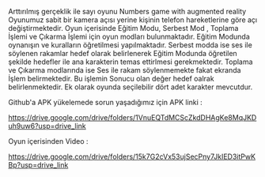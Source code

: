Arttırılmış gerçeklik ile sayı oyunu
Numbers game with augmented reality
Oyunumuz sabit bir kamera açısı yerine kişinin telefon hareketlerine göre açı değiştirmektedir.
Oyun içerisinde  Eğitim Modu, Serbest Mod , Toplama İşlemi ve Çıkarma İşlemi için oyun modları bulunmaktadır. 
Eğitim Modunda oynanışın ve kuralların öğretilmesi yapılmaktadır.
Serbest modda ise ses ile söylenen rakamlar hedef olarak belirlenerek Eğitim Modunda öğretilen şekilde  hedefler ile ana karakterin temas ettirlmesi gerekmektedir.
Toplama ve Çıkarma modlarında ise Ses ile rakam söylenmemekte fakat ekranda İşlem belirmektedir. Bu işlemin Sonucu olan değer hedef oalrak belirlenmektedir.
Ek olarak oyunda seçilebilir dört adet karakter mevcutdur.

Github'a APK yükelemede sorun yaşadığımız için APK linki :

https://drive.google.com/drive/folders/1VnuEQTdMCScZkdDHAgKe8MqJKDuh9uw6?usp=drive_link

Oyun içerisinden Video :

https://drive.google.com/drive/folders/15k7G2cVx53ujSecPny7JkIED3itPwKBp?usp=drive_link


